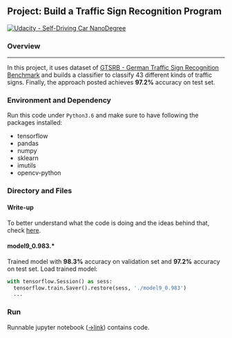 ## Project: Build a Traffic Sign Recognition Program
[![Udacity - Self-Driving Car NanoDegree](https://s3.amazonaws.com/udacity-sdc/github/shield-carnd.svg)](http://www.udacity.com/drive)

### Overview
---
In this project, it uses dataset of [GTSRB - German Traffic Sign Recognition Benchmark](https://www.kaggle.com/meowmeowmeowmeowmeow/gtsrb-german-traffic-sign) and builds a classifier to classify 43 different kinds of traffic signs. Finally, the approach posted achieves **97.2%** accuracy on test set.

### Environment and Dependency

Run this code under `Python3.6` and make sure to have following the packages installed:

+ tensorflow
+ pandas
+ numpy
+ sklearn
+ imutils
+ opencv-python

### Directory and Files

#### Write-up
  To better understand what the code is doing and the ideas behind that, check [here](./WRITEUP.md).

#### model9_0.983.*
  Trained model with **98.3%** accuracy on validation set and **97.2%** accuracy on test set. Load trained model:

```Python
with tensorflow.Session() as sess:
  tensorflow.train.Saver().restore(sess, './model9_0.983')
  ...
```


### Run

Runnable jupyter notebook ([->link](./Traffic_Sign_Classifier.ipynb)) contains code.
